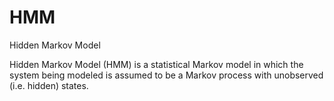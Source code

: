 # HMM
Hidden Markov Model

Hidden Markov Model (HMM) is a statistical Markov model in which the system being modeled is assumed to be a Markov process with unobserved (i.e. hidden) states.
